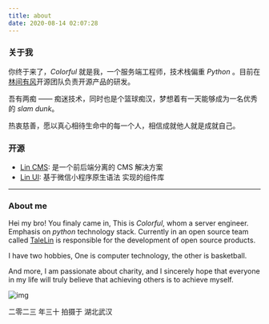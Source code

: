 ```yaml
---
title: about
date: 2020-08-14 02:07:28
---
```


### 关于我

你终于来了，*Colorful* 就是我，一个服务端工程师，技术栈偏重 *Python* 。目前在[林间有风](http://doc.cms.7yue.pro/)开源团队负责开源产品的研发。

吾有两痴 —— 痴迷技术，同时也是个篮球痴汉，梦想着有一天能够成为一名优秀的 *slam dunk*。

热衷慈善，愿以真心相待生命中的每一个人，相信成就他人就是成就自己。

### 开源

- [Lin CMS](https://github.com/TaleLin/lin-cms-flask): 是一个前后端分离的 CMS 解决方案
- [Lin UI](https://github.com/TaleLin/lin-ui): 基于微信小程序原生语法 实现的组件库

------

### About me

Hei my bro! You finaly came in, This is *Colorful*, whom a server engineer. Emphasis on *python* technology stack. Currently in an open source team called [TaleLin](https://github.com/TaleLin) is responsible for the development of open source products.

I have two hobbies, One is computer technology, the other is basketball.

And more, I am passionate about charity, and I sincerely hope that everyone in my life will truly believe that achieving others is to achieve myself.

![img](https://blog.colorful3.com/about/img/2023.jpeg)

二零二三 年三十 拍摄于 湖北武汉
